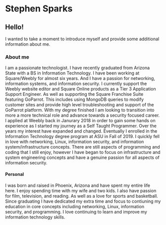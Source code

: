 # Stephen Sparks
## Hello!
I wanted to take a moment to introduce myself and provide some additional information about me. 
### About me 
I am a passionate technologist. I have recently graduated from Arizona State with a BS in Information Technology. I have been working at Square/Weebly for almost six years. And I have a passion for networking, information systems, and information security. I currently support the Weebly website editor and Square Online products as a Tier 3 Application Support Engineer. As well as supporting the Square Franchise Suite featuring GoParrot. This includes using MongoDB queries to modify customer sites and provide high level troubleshooting and support of the GoParrot platform. With my degree finished I am looking to transition into more a more technical role and advance towards a security focused career. I applied at Weebly back in Janurary 2018 in order to gain some hands on experience as I started my journey as a Self Taught Programmer. Over the years my interest have expanded and changed. Eventually I enrolled in the Information Technology degree program at ASU in Fall of 2019. I quickly fell in love with networking, Linux, information security, and information system/infrastructure concepts. There are still aspects of programming and coding that I still enjoy, however I have began to focus on infrastructure and system engineering concepts and have a genuine passion for all aspects of information security. 
#### Personal 
I was born and raised in Phoenix, Arizona and have spent my entire life here. I enjoy spending time with my wife and two kids. I also have passion for film, television, and reading. As well as a love for sports and basketball. Since graduating I have dedicated my extra time and focus to contiuning my education in core concepts including networking, Linux, information security, and programming. I love continuing to learn and improve my information technology skills. 

